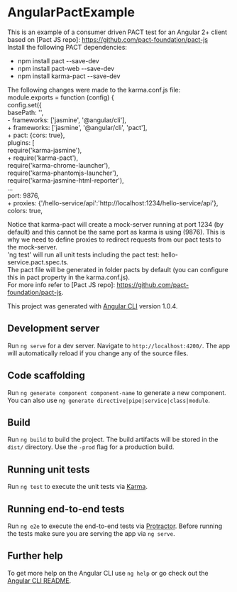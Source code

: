 # AngularPactExample
This is an example of a consumer driven PACT test for an Angular 2+ client based on [Pact JS repo]: https://github.com/pact-foundation/pact-js  
Install the following PACT dependencies:  
- npm install pact --save-dev
- npm install pact-web --save-dev
- npm install karma-pact --save-dev

The following changes were made to the karma.conf.js file:  
        module.exports = function (config) {  
          config.set({  
           basePath: '',  
       -      frameworks: ['jasmine', '@angular/cli'],  
       +      frameworks: ['jasmine', '@angular/cli', 'pact'],  
       +      pact: {cors: true},  
            plugins: [  
               require('karma-jasmine'),  
       +       require('karma-pact'),  
             require('karma-chrome-launcher'),  
             require('karma-phantomjs-launcher'),  
             require('karma-jasmine-html-reporter'),  
       ...  
       port: 9876,  
       +      proxies: {'/hello-service/api':'http://localhost:1234/hello-service/api'},  
       colors: true,  

Notice that karma-pact will create a mock-server running at port 1234 (by default) and this cannot be the same port as
karma is using (9876). This is why we need to define proxies to redirect requests from our pact tests to the mock-server.  
'ng test' will run all unit tests including the pact test: hello-service.pact.spec.ts.  
The pact file will be generated in folder pacts by default (you can configure this in pact property in the karma.conf.js).  
For more info refer to [Pact JS repo]: https://github.com/pact-foundation/pact-js.

This project was generated with [Angular CLI](https://github.com/angular/angular-cli) version 1.0.4.

## Development server

Run `ng serve` for a dev server. Navigate to `http://localhost:4200/`. The app will automatically reload if you change any of the source files.

## Code scaffolding

Run `ng generate component component-name` to generate a new component. You can also use `ng generate directive|pipe|service|class|module`.

## Build

Run `ng build` to build the project. The build artifacts will be stored in the `dist/` directory. Use the `-prod` flag for a production build.

## Running unit tests

Run `ng test` to execute the unit tests via [Karma](https://karma-runner.github.io).

## Running end-to-end tests

Run `ng e2e` to execute the end-to-end tests via [Protractor](http://www.protractortest.org/).
Before running the tests make sure you are serving the app via `ng serve`.

## Further help

To get more help on the Angular CLI use `ng help` or go check out the [Angular CLI README](https://github.com/angular/angular-cli/blob/master/README.md).

